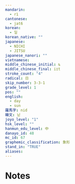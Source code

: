 ```yaml
---
mandarin:
  - rì
cantonese:
  - jat6
korean:
  - 일
korean_native: ""
japanese:
  - NICHI
  - JITSU
japanese_nanori: ""
vietnamese:
middle_chinese_initial: ȵ
middle_chinese_final: iɪt
stroke_count: "4"
radical: 日
skip_number: 3-3-1
grade_level: 1
pos: ""
english:
  - day
  - sun
羅馬字: nid
韓文: 닏
joyo_level: "1"
hsk_level: ""
hanmun_edu_level: 中
danayo_id: 48
mc_id: 67
graphemic_classification: 象形
stand_in: "TRUE"
aliases:
---
```


# Notes

